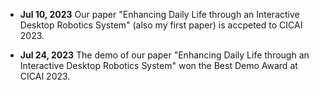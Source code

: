 

- **Jul 10, 2023** Our paper "Enhancing Daily Life through an Interactive Desktop Robotics System" (also my first paper) is accpeted to CICAI 2023.

- **Jul 24, 2023** The demo of our paper "Enhancing Daily Life through an Interactive Desktop Robotics System" won the Best Demo Award at CICAI 2023.